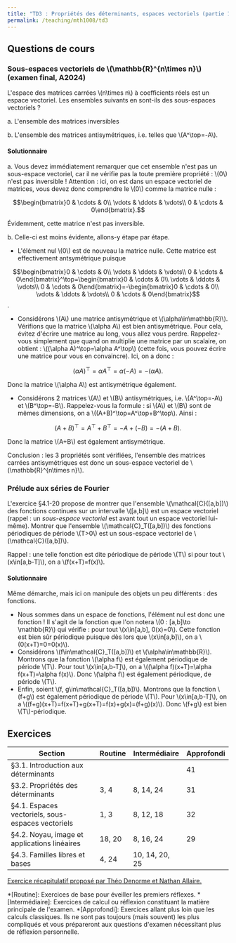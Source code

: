 ```yaml
---
title: "TD3 : Propriétés des déterminants, espaces vectoriels (partie 1)"
permalink: /teaching/mth1008/td3
---
```


## Questions de cours

### Sous-espaces vectoriels de \\(\mathbb{R}^{n\times n}\\) (examen final, A2024)

L'espace des matrices carrées \\(n\times n\\) à coefficients réels est un espace vectoriel. Les ensembles suivants en sont-ils des sous-espaces vectoriels ?

a. L'ensemble des matrices inversibles

b. L'ensemble des matrices antisymétriques, i.e. telles que \\(A^\top=-A\\).

#### Solutionnaire

a. Vous devez immédiatement remarquer que cet ensemble n'est pas un sous-espace vectoriel, car il ne vérifie pas la toute première propriété : \\(0\\) n'est pas inversible ! Attention : ici, on est dans un espace vectoriel de matrices, vous devez donc comprendre le \\(0\\) comme la matrice nulle :

$$\begin{bmatrix}0 & \cdots & 0\\ \vdots & \ddots & \vdots\\ 0 & \cdots & 0\end{bmatrix}.$$

Évidemment, cette matrice n'est pas inversible.

b. Celle-ci est moins évidente, allons-y étape par étape.

- L'élément nul \\(0\\) est de nouveau la matrice nulle. Cette matrice est effectivement antsymétrique puisque

$$\begin{bmatrix}0 & \cdots & 0\\ \vdots & \ddots & \vdots\\ 0 & \cdots & 0\end{bmatrix}^\top=\begin{bmatrix}0 & \cdots & 0\\ \vdots & \ddots & \vdots\\ 0 & \cdots & 0\end{bmatrix}=-\begin{bmatrix}0 & \cdots & 0\\ \vdots & \ddots & \vdots\\ 0 & \cdots & 0\end{bmatrix}$$.

- Considérons \\(A\\) une matrice antisymétrique et \\(\alpha\in\mathbb{R}\\). Vérifions que la matrice \\(\alpha A\\) est bien antisymétrique. Pour cela, évitez d'écrire une matrice au long, vous allez vous perdre. Rappelez-vous simplement que quand on multiplie une matrice par un scalaire, on obtient : \\((\alpha A)^\top=\alpha A^\top\\) (cette fois, vous pouvez écrire une matrice pour vous en convaincre). Ici, on a donc :

$$(\alpha A)^\top=\alpha A^\top=\alpha(-A)=-(\alpha A).$$

Donc la matrice \\(\alpha A\\) est antisymétrique également.

- Considérons 2 matrices \\(A\\) et \\(B\\) antisymétriques, i.e. \\(A^\top=-A\\) et \\(B^\top=-B\\). Rappelez-vous la formule : si \\(A\\) et \\(B\\) sont de mêmes dimensions, on a \\((A+B)^\top=A^\top+B^\top\\). Ainsi :

$$(A+B)^\top=A^\top+B^\top=-A+(-B)=-(A+B).$$

Donc la matrice \\(A+B\\) est également antisymétrique.

Conclusion : les 3 propriétés sont vérifiées, l'ensemble des matrices carrées antisymétriques est donc un sous-espace vectoriel de \\(\mathbb{R}^{n\times n}\\).

### Prélude aux séries de Fourier

L'exercice §4.1-20 propose de montrer que l'ensemble \\(\mathcal{C}([a,b])\\) des fonctions continues sur un intervalle \\([a,b]\\) est un espace vectoriel (rappel : un *sous-espace vectoriel* est avant tout un espace vectoriel lui-même). Montrer que l'ensemble \\(\mathcal{C}_T([a,b])\\) des fonctions périodiques de période \\(T>0\\) est un sous-espace vectoriel de \\(\mathcal{C}([a,b])\\).

Rappel : une telle fonction est dite périodique de période \\(T\\) si pour tout \\(x\in[a,b-T]\\), on a \\(f(x+T)=f(x)\\).

#### Solutionnaire

Même démarche, mais ici on manipule des objets un peu différents : des fonctions.

- Nous sommes dans un espace de fonctions, l'élément nul est donc une fonction ! Il s'agit de la fonction que l'on notera \\(0 : [a,b]\to \mathbb{R}\\) qui vérifie : pour tout \\(x\in[a,b], 0(x)=0\\). Cette fonction est bien sûr périodique puisque dès lors que \\(x\in[a,b]\\), on a \\(0(x+T)=0=0(x)\\).
- Considérons \\(f\in\mathcal{C}_T([a,b])\\) et \\(\alpha\in\mathbb{R}\\). Montrons que la fonction \\(\alpha f\\) est également périodique de période \\(T\\). Pour tout \\(x\in[a,b-T]\\), on a \\((\alpha f)(x+T)=\alpha f(x+T)=\alpha f(x)\\). Donc \\(\alpha f\\) est également périodique, de période \\(T\\).
- Enfin, soient \\(f, g\in\mathcal{C}_T([a,b])\\). Montrons que la fonction \\(f+g\\) est également périodique de période \\(T\\). Pour \\(x\in[a,b-T]\\), on a \\((f+g)(x+T)=f(x+T)+g(x+T)=f(x)+g(x)=(f+g)(x)\\). Donc \\(f+g\\) est bien \\(T\\)-périodique.

## Exercices

| Section                                           | Routine | Intermédiaire  | Approfondi |
| ------------------------------------------------- | ------- | -------------- | ---------- |
| §3.1. Introduction aux déterminants               |         |                | 41         |
| §3.2. Propriétés des déterminants                 | 3, 4    | 8, 14, 24      | 31         |
| §4.1. Espaces vectoriels, sous-espaces vectoriels | 1, 3    | 8, 12, 18      | 32         |
| §4.2. Noyau, image et applications linéaires      | 18, 20  | 8, 16, 24      | 29         |
| §4.3. Familles libres et bases                    | 4, 24   | 10, 14, 20, 25 |            |

[Exercice récapitulatif proposé par Théo Denorme et Nathan Allaire.](/files/TN-extrait-recap-bases.pdf)

*[Routine]: Exercices de base pour éveiller les premiers réflexes.
*[Intermédiaire]: Exercices de calcul ou réflexion constituant la matière principale de l'examen.
*[Approfondi]: Exercices allant plus loin que les calculs classiques. Ils ne sont pas toujours (mais souvent) les plus compliqués et vous prépareront aux questions d'examen nécessitant plus de réflexion personnelle.